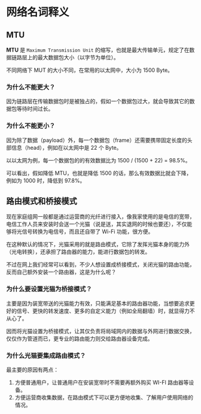# 网络名词释义

## MTU

**MTU** 是 `Maximum Transmission Unit` 的缩写，也就是最大传输单元，规定了在数据链路层上的最大数据包大小（以字节为单位）。

不同网络下 MUT 的大小不同，在常用的以太网中，大小为 1500 Byte。

### 为什么不能更大？

因为链路层在传输数据包时是被独占的，假如一个数据包过大，就会导致其它的数据包等待时间过长。

### 为什么不能更小？

因为除了数据（payload）外，每一个数据包（frame）还需要携带固定长度的头部信息（head），例如在以太网中是 22 个 Byte。

以以太网为例，每一个数据包的的有效数据比为 1500 / (1500 + 22) = 98.5%。

可以看出，假如降低 MTU，也就是降低 1500 的话，那么有效数据比就会下降，例如为 1000 时，降低到 97.8%。

## 路由模式和桥接模式

现在家庭组网一般都是通过运营商的光纤进行接入，像我家使用的是电信的宽带，电信工作人员来安装时会送一个光猫（说是送，其实退网的时候也要还），不仅能够将光信号转换为电信号，而且还自带了 Wi-Fi 功能，很方便。

在这种默认的情况下，光猫采用的就是路由模式，它除了发挥光猫本身的能力外（光电转换），还承担了路由器的能力，能进行数据包的转发。

不过在网上我们经常可以看到，不少人想设置成桥接模式，关闭光猫的路由功能，反而自己额外安装一个路由器，这是为什么呢？

### 为什么要设置光猫为桥接模式？

主要是因为装宽带送的光猫能力有效，只能满足基本的路由器功能，当想要追求更好的信号、更快的转发速度、更多的自定义能力（例如全局翻墙）时，就显得力不从心了。

因而将光猫设置为桥接模式，让其仅负责将局域网内的数据与外网进行数据交换，仅仅作为管道而已，更专业的路由能力则交给路由器设备完成。

### 为什么光猫要集成路由模式？

最主要的原因有两点：

1. 方便普通用户，让普通用户在安装宽带时不需要再额外购买 WI-FI 路由器等设备。
2. 方便运营商收集数据，在路由模式下可以更方便地收集、了解用户使用网络的情况。


<Vssue title="网络名词释义" />
